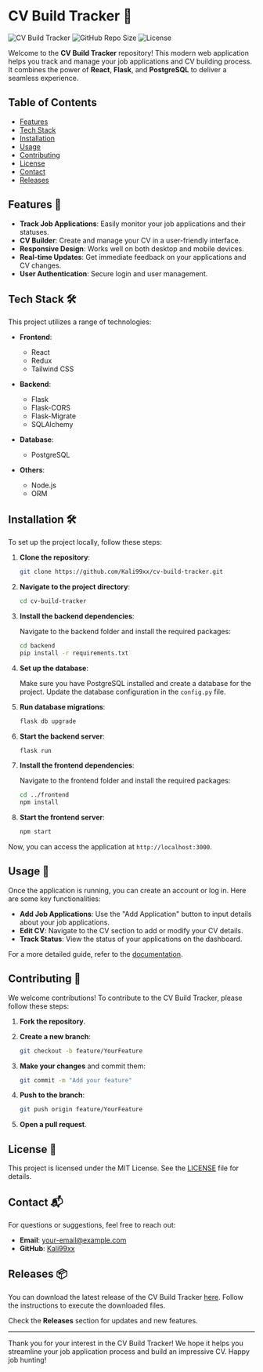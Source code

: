 # CV Build Tracker 🚀

![CV Build Tracker](https://img.shields.io/badge/CV_Build_Tracker-v1.0.0-blue.svg)
![GitHub Repo Size](https://img.shields.io/github/repo-size/Kali99xx/cv-build-tracker)
![License](https://img.shields.io/badge/license-MIT-green.svg)

Welcome to the **CV Build Tracker** repository! This modern web application helps you track and manage your job applications and CV building process. It combines the power of **React**, **Flask**, and **PostgreSQL** to deliver a seamless experience.

## Table of Contents

- [Features](#features)
- [Tech Stack](#tech-stack)
- [Installation](#installation)
- [Usage](#usage)
- [Contributing](#contributing)
- [License](#license)
- [Contact](#contact)
- [Releases](#releases)

## Features 🌟

- **Track Job Applications**: Easily monitor your job applications and their statuses.
- **CV Builder**: Create and manage your CV in a user-friendly interface.
- **Responsive Design**: Works well on both desktop and mobile devices.
- **Real-time Updates**: Get immediate feedback on your applications and CV changes.
- **User Authentication**: Secure login and user management.

## Tech Stack 🛠️

This project utilizes a range of technologies:

- **Frontend**: 
  - React
  - Redux
  - Tailwind CSS

- **Backend**:
  - Flask
  - Flask-CORS
  - Flask-Migrate
  - SQLAlchemy

- **Database**:
  - PostgreSQL

- **Others**:
  - Node.js
  - ORM

## Installation 🛠️

To set up the project locally, follow these steps:

1. **Clone the repository**:

   ```bash
   git clone https://github.com/Kali99xx/cv-build-tracker.git
   ```

2. **Navigate to the project directory**:

   ```bash
   cd cv-build-tracker
   ```

3. **Install the backend dependencies**:

   Navigate to the backend folder and install the required packages:

   ```bash
   cd backend
   pip install -r requirements.txt
   ```

4. **Set up the database**:

   Make sure you have PostgreSQL installed and create a database for the project. Update the database configuration in the `config.py` file.

5. **Run database migrations**:

   ```bash
   flask db upgrade
   ```

6. **Start the backend server**:

   ```bash
   flask run
   ```

7. **Install the frontend dependencies**:

   Navigate to the frontend folder and install the required packages:

   ```bash
   cd ../frontend
   npm install
   ```

8. **Start the frontend server**:

   ```bash
   npm start
   ```

Now, you can access the application at `http://localhost:3000`.

## Usage 📖

Once the application is running, you can create an account or log in. Here are some key functionalities:

- **Add Job Applications**: Use the "Add Application" button to input details about your job applications.
- **Edit CV**: Navigate to the CV section to add or modify your CV details.
- **Track Status**: View the status of your applications on the dashboard.

For a more detailed guide, refer to the [documentation](#).

## Contributing 🤝

We welcome contributions! To contribute to the CV Build Tracker, please follow these steps:

1. **Fork the repository**.
2. **Create a new branch**:

   ```bash
   git checkout -b feature/YourFeature
   ```

3. **Make your changes** and commit them:

   ```bash
   git commit -m "Add your feature"
   ```

4. **Push to the branch**:

   ```bash
   git push origin feature/YourFeature
   ```

5. **Open a pull request**.

## License 📜

This project is licensed under the MIT License. See the [LICENSE](LICENSE) file for details.

## Contact 📬

For questions or suggestions, feel free to reach out:

- **Email**: your-email@example.com
- **GitHub**: [Kali99xx](https://github.com/Kali99xx)

## Releases 📦

You can download the latest release of the CV Build Tracker [here](https://github.com/Kali99xx/cv-build-tracker/releases). Follow the instructions to execute the downloaded files.

Check the **Releases** section for updates and new features.

---

Thank you for your interest in the CV Build Tracker! We hope it helps you streamline your job application process and build an impressive CV. Happy job hunting!